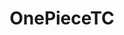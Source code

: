 ---
title: OnePieceTC
crosslinks:
- OnePiece
- DBZDokkanBattle
- gaming
- BleachBraveSouls
- '2013'
- ShonenJumpCollection
- OPTC
- thousandstorm
- JimSterling
- NarutoBlazing
- ProCSS
- BnHASmashTap
- modnews
- AndroidGaming
- OnePiecePodcast
- shavingthoughts
- help
- wind
- '2014'
---